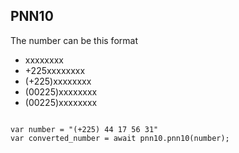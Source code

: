 ## PNN10

  The number can be this format
 * xxxxxxxx
 * +225xxxxxxxx
 * (+225)xxxxxxxx
 * (00225)xxxxxxxx
 * (00225)xxxxxxxx


<code>
var number = "(+225) 44 17 56 31"
var converted_number = await pnn10.pnn10(number);
</code>